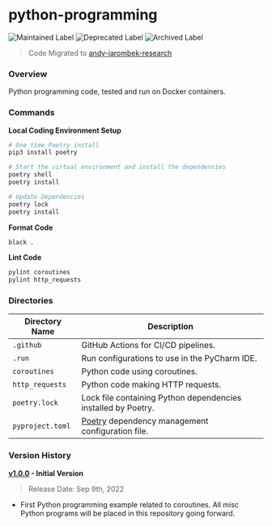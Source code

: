 # python-programming

![Maintained Label](https://img.shields.io/badge/Maintained-No-red?style=for-the-badge)
![Deprecated Label](https://img.shields.io/badge/Deprecated-Yes-lightgray?style=for-the-badge)
![Archived Label](https://img.shields.io/badge/Archived-Yes-lightgray?style=for-the-badge)

> Code Migrated to [andy-jarombek-research](https://github.com/AJarombek/andy-jarombek-research)

### Overview

Python programming code, tested and run on Docker containers.

### Commands

**Local Coding Environment Setup**

```bash
# One time Poetry install
pip3 install poetry

# Start the virtual environment and install the dependencies
poetry shell
poetry install

# Update Dependencies
poetry lock
poetry install
```

**Format Code**

```bash
black .
```

**Lint Code**

```bash
pylint coroutines
pylint http_requests
```

### Directories

| Directory Name   | Description                                                                    |
|------------------|--------------------------------------------------------------------------------|
| `.github`        | GitHub Actions for CI/CD pipelines.                                            |
| `.run`           | Run configurations to use in the PyCharm IDE.                                  |
| `coroutines`     | Python code using coroutines.                                                  |
| `http_requests`  | Python code making HTTP requests.                                              |
| `poetry.lock`    | Lock file containing Python dependencies installed by Poetry.                  |
| `pyproject.toml` | [Poetry](https://python-poetry.org/) dependency management configuration file. |

### Version History

**[v1.0.0](https://github.com/AJarombek/python-programming/tree/v1.0.0) - Initial Version**

> Release Date: Sep 9th, 2022

* First Python programming example related to coroutines.  All misc Python programs will be placed in this 
repository going forward.

